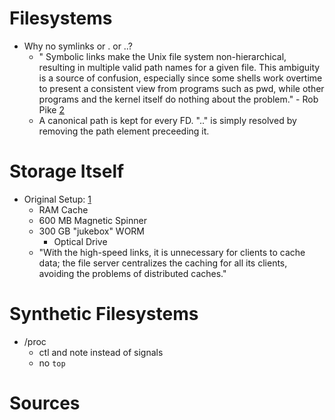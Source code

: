 # Filesystems

- Why no symlinks or . or ..?
	- " Symbolic links make the Unix file system non-hierarchical, resulting in multiple valid path names for a given file. This ambiguity is a source of confusion, especially since some shells work overtime to present a consistent view from programs such as pwd, while other programs and the kernel itself do nothing about the problem." - Rob Pike [2]
	- A canonical path is kept for every FD. ".." is simply resolved by removing the path element preceeding it.


# Storage Itself

- Original Setup: [1]
	- RAM Cache
	- 600 MB Magnetic Spinner
	- 300 GB "jukebox" WORM
		- Optical Drive
	- "With the high-speed links, it is unnecessary for clients to cache data; the file server centralizes the caching for all its clients, avoiding the problems of distributed caches."


# Synthetic Filesystems

- /proc
	- ctl and note instead of signals
	- no `top`

# Sources

[1]: http://doc.cat-v.org/plan_9/1st_edition/designing_plan_9
[2]: http://doc.cat-v.org/plan_9/4th_edition/papers/lexnames